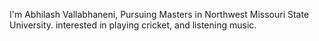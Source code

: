 I'm Abhilash Vallabhaneni, Pursuing Masters in Northwest Missouri State University.
interested in playing cricket, and listening music.
